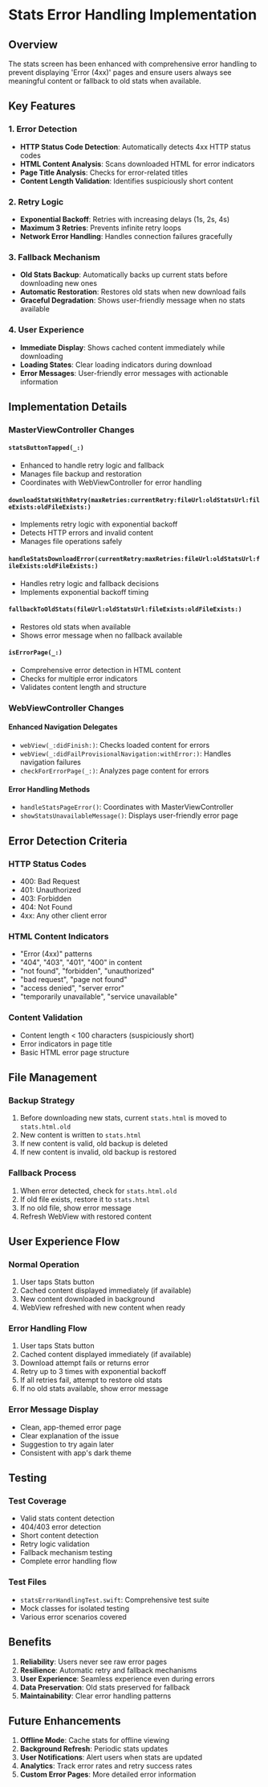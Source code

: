 # Stats Error Handling Implementation

## Overview

The stats screen has been enhanced with comprehensive error handling to prevent displaying 'Error (4xx)' pages and ensure users always see meaningful content or fallback to old stats when available.

## Key Features

### 1. Error Detection
- **HTTP Status Code Detection**: Automatically detects 4xx HTTP status codes
- **HTML Content Analysis**: Scans downloaded HTML for error indicators
- **Page Title Analysis**: Checks for error-related titles
- **Content Length Validation**: Identifies suspiciously short content

### 2. Retry Logic
- **Exponential Backoff**: Retries with increasing delays (1s, 2s, 4s)
- **Maximum 3 Retries**: Prevents infinite retry loops
- **Network Error Handling**: Handles connection failures gracefully

### 3. Fallback Mechanism
- **Old Stats Backup**: Automatically backs up current stats before downloading new ones
- **Automatic Restoration**: Restores old stats when new download fails
- **Graceful Degradation**: Shows user-friendly message when no stats available

### 4. User Experience
- **Immediate Display**: Shows cached content immediately while downloading
- **Loading States**: Clear loading indicators during download
- **Error Messages**: User-friendly error messages with actionable information

## Implementation Details

### MasterViewController Changes

#### `statsButtonTapped(_:)`
- Enhanced to handle retry logic and fallback
- Manages file backup and restoration
- Coordinates with WebViewController for error handling

#### `downloadStatsWithRetry(maxRetries:currentRetry:fileUrl:oldStatsUrl:fileExists:oldFileExists:)`
- Implements retry logic with exponential backoff
- Detects HTTP errors and invalid content
- Manages file operations safely

#### `handleStatsDownloadError(currentRetry:maxRetries:fileUrl:oldStatsUrl:fileExists:oldFileExists:)`
- Handles retry logic and fallback decisions
- Implements exponential backoff timing

#### `fallbackToOldStats(fileUrl:oldStatsUrl:fileExists:oldFileExists:)`
- Restores old stats when available
- Shows error message when no fallback available

#### `isErrorPage(_:)`
- Comprehensive error detection in HTML content
- Checks for multiple error indicators
- Validates content length and structure

### WebViewController Changes

#### Enhanced Navigation Delegates
- `webView(_:didFinish:)`: Checks loaded content for errors
- `webView(_:didFailProvisionalNavigation:withError:)`: Handles navigation failures
- `checkForErrorPage(_:)`: Analyzes page content for errors

#### Error Handling Methods
- `handleStatsPageError()`: Coordinates with MasterViewController
- `showStatsUnavailableMessage()`: Displays user-friendly error page

## Error Detection Criteria

### HTTP Status Codes
- 400: Bad Request
- 401: Unauthorized
- 403: Forbidden
- 404: Not Found
- 4xx: Any other client error

### HTML Content Indicators
- "Error (4xx)" patterns
- "404", "403", "401", "400" in content
- "not found", "forbidden", "unauthorized"
- "bad request", "page not found"
- "access denied", "server error"
- "temporarily unavailable", "service unavailable"

### Content Validation
- Content length < 100 characters (suspiciously short)
- Error indicators in page title
- Basic HTML error page structure

## File Management

### Backup Strategy
1. Before downloading new stats, current `stats.html` is moved to `stats.html.old`
2. New content is written to `stats.html`
3. If new content is valid, old backup is deleted
4. If new content is invalid, old backup is restored

### Fallback Process
1. When error detected, check for `stats.html.old`
2. If old file exists, restore it to `stats.html`
3. If no old file, show error message
4. Refresh WebView with restored content

## User Experience Flow

### Normal Operation
1. User taps Stats button
2. Cached content displayed immediately (if available)
3. New content downloaded in background
4. WebView refreshed with new content when ready

### Error Handling Flow
1. User taps Stats button
2. Cached content displayed immediately (if available)
3. Download attempt fails or returns error
4. Retry up to 3 times with exponential backoff
5. If all retries fail, attempt to restore old stats
6. If no old stats available, show error message

### Error Message Display
- Clean, app-themed error page
- Clear explanation of the issue
- Suggestion to try again later
- Consistent with app's dark theme

## Testing

### Test Coverage
- Valid stats content detection
- 404/403 error detection
- Short content detection
- Retry logic validation
- Fallback mechanism testing
- Complete error handling flow

### Test Files
- `statsErrorHandlingTest.swift`: Comprehensive test suite
- Mock classes for isolated testing
- Various error scenarios covered

## Benefits

1. **Reliability**: Users never see raw error pages
2. **Resilience**: Automatic retry and fallback mechanisms
3. **User Experience**: Seamless experience even during errors
4. **Data Preservation**: Old stats preserved for fallback
5. **Maintainability**: Clear error handling patterns

## Future Enhancements

1. **Offline Mode**: Cache stats for offline viewing
2. **Background Refresh**: Periodic stats updates
3. **User Notifications**: Alert users when stats are updated
4. **Analytics**: Track error rates and retry success rates
5. **Custom Error Pages**: More detailed error information 